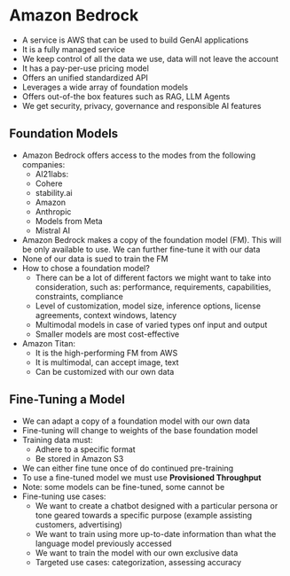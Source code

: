 # Amazon Bedrock

- A service is AWS that can be used to build GenAI applications
- It is a fully managed service
- We keep control of all the data we use, data will not leave the account 
- It has a pay-per-use pricing model
- Offers an unified standardized API
- Leverages a wide array of foundation models
- Offers out-of-the box features such as RAG, LLM Agents
- We get security, privacy, governance and responsible AI features

## Foundation Models

- Amazon Bedrock offers access to the modes from the following companies:
    - AI21labs:
    - Cohere
    - stability.ai
    - Amazon
    - Anthropic
    - Models from Meta
    - Mistral AI
- Amazon Bedrock makes a copy of the foundation model (FM). This will be only available to use. We can further fine-tune it with our data
- None of our data is sued to train the FM
- How to chose a foundation model?
    - There can be a lot of different factors we might want to take into consideration, such as: performance, requirements, capabilities, constraints, compliance
    - Level of customization, model size, inference options, license agreements, context windows, latency
    - Multimodal models in case of varied types onf input and output
    - Smaller models are most cost-effective
- Amazon Titan:
    - It is the high-performing FM from AWS
    - It is multimodal, can accept image, text
    - Can be customized with our own data

## Fine-Tuning a Model

- We can adapt a copy of a foundation model with our own data
- Fine-tuning will change to weights of the base foundation model
- Training data must:
    - Adhere to a specific format
    - Be stored in Amazon S3
- We can either fine tune once of do continued pre-training
- To use a fine-tuned model we must use **Provisioned Throughput**
- Note: some models can be fine-tuned, some cannot be
- Fine-tuning use cases:
    - We want to create a chatbot designed with a particular persona or tone geared towards a specific purpose (example assisting customers, advertising)
    - We want to train using more up-to-date information than what the language model previously accessed
    - We want to train the model with our own exclusive data
    - Targeted use cases: categorization, assessing accuracy

